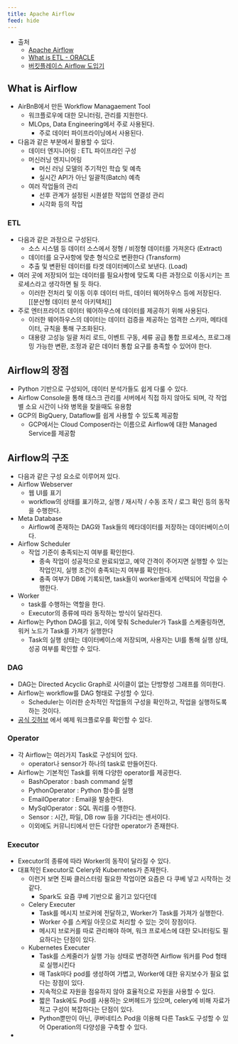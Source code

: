 ```yaml
---
title: Apache Airflow
feed: hide
---
```


- 출처
	- [Apache Airflow](https://zzsza.github.io/data/2018/01/04/airflow-1/)
	- [What is ETL - ORACLE](https://www.oracle.com/kr/integration/what-is-etl/)
	- [버킷플레이스 Airflow 도입기](https://www.bucketplace.com/post/2021-04-13-%EB%B2%84%ED%82%B7%ED%94%8C%EB%A0%88%EC%9D%B4%EC%8A%A4-airflow-%EB%8F%84%EC%9E%85%EA%B8%B0/)

## What is Airflow
- AirBnB에서 만든 Workflow Managaement Tool
	- 워크플로우에 대한 모니터링, 관리를 지원한다.
	- MLOps, Data Engineering에서 주로 사용된다.
		- 주로 데이터 파이프라이닝에서 사용된다.
- 다음과 같은 부분에서 활용할 수 있다.
	- 데이터 엔지니어링 : ETL 파이프라인 구성
	- 머신러닝 엔지니어링
		- 머신 러닝 모델의 주기적인 학습 및 예측
		- 실시간 API가 아닌 일괄적(Batch) 예측
	- 여러 작업들의 관리
		- 선후 관계가 설정된 시퀀셜한 작업의 연결성 관리
		- 시각화 등의 작업

### ETL
- 다음과 같은 과정으로 구성된다.
	- 소스 시스템 등 데이터 소스에서 정형 / 비정형 데이터를 가져온다 (Extract)
	- 데이터를 요구사항에 맞춘 형식으로 변환한다 (Transform)
	- 추출 및 변환된 데이터를 타겟 데이터베이스로 보낸다. (Load)
- 여러 곳에 저장되어 있는 데이터를 필요사항에 맞도록 다른 과정으로 이동시키는 프로세스라고 생각하면 될 듯 하다.
	- 이러한 전처리 및 이동 이후 데이터 마트, 데이터 웨어하우스 등에 저장된다. [[분산형 데이터 분석 아키텍처]]
- 주로 엔터프라이즈 데이터 웨어하우스에 데이터를 제공하기 위해 사용된다.
	- 이러한 웨어하우스의 데이터는 데이터 검증을 제공하는 엄격한 스키마, 메타데이터, 규칙을 통해 구조화된다.
	- 대용량 고성능 일괄 처리 로드, 이벤트 구동, 세류 공급 통합 프로세스, 프로그래밍 가능한 변환, 조정과 같은 데이터 통합 요구를 충족할 수 있어야 한다.

## Airflow의 장점
- Python 기반으로 구성되어, 데이터 분석가들도 쉽게 다룰 수 있다.
- Airflow Console을 통해 태스크 관리를 서버에서 직접 하지 않아도 되며, 각 작업별 소요 시간이 나와 병목을 찾을때도 유용함
- GCP의 BigQuery, Dataflow를 쉽게 사용할 수 있도록 제공함
	- GCP에서는 Cloud Composer라는 이름으로 Airflow에 대한 Managed Service를 제공함

## Airflow의 구조
- 다음과 같은 구성 요소로 이루어져 있다.
- Airflow Webserver
	- 웹 UI를 표기
	- workflow의 상태를 표기하고, 실행 / 재시작 / 수동 조작 / 로그 확인 등의 동작을 수행한다.
- Meta Database
	- Airflow에 존재하는 DAG와 Task들의 메타데이터를 저장하는 데이터베이스이다.
- Airflow Scheduler
	- 작업 기준이 충족되는지 여부를 확인한다.
		- 종속 작업이 성공적으로 완료되었고, 예약 간격이 주어지면 실행할 수 있는 작업인지, 실행 조건이 충족되는지 여부를 확인한다.
		- 충족 여부가 DB에 기록되면, task들이 worker들에게 선택되어 작업을 수행한다.
- Worker
	- task를 수행하는 역할을 한다.
	- Executor의 종류에 따라 동작하는 방식이 달라진다.
- Airflow는 Python DAG를 읽고, 이에 맞춰 Scheduler가  Task를 스케줄링하면, 워커 노드가 Task를 가져가 실행한다
	- Task의 실행 상태는 데이터베이스에 저장되며, 사용자는 UI를 통해 실행 상태, 성공 여부를 확인할 수 있다.

### DAG
- DAG는 Directed Acyclic Graph로 사이클이 없는 단방향성 그래프를 의미한다.
- Airflow는 workflow를 DAG 형태로 구성할 수 있다.
	- Scheduler는 이러한 순차적인 작업들의 구성을 확인하고, 작업을 실행하도록 하는 것이다.
- [공식 깃허브](https://github.com/apache/airflow/tree/main/airflow/example_dags) 에서 예제 워크플로우를 확인할 수 있다.

### Operator
- 각 Airflow는 여러가지 Task로 구성되어 있다.
	- operator나 sensor가 하나의 task로 만들어진다.
- Airflow는 기본적인 Task를 위해 다양한 operator를 제공한다.
	- BashOperator : bash command 실행
	- PythonOperator : Python 함수를 실행
	- EmailOperator : Email을 발송한다.
	- MySqlOperator : SQL 쿼리를 수행한다.
	- Sensor : 시간, 파일, DB row 등을 기다리는 센서이다.
	- 이외에도 커뮤니티에서 만든 다양한 operator가 존재한다.

### Executor
- Executor의 종류에 따라 Worker의 동작이 달라질 수 있다.
- 대표적인 Executor로 Celery와 Kubernetes가 존재한다.
	- 이런거 보면 진짜 클러스터링 필요한 작업이면 요즘은 다 쿠베 넣고 시작하는 것 같다.
		- Spark도 요즘 쿠베 기반으로 옮기고 있다던데
	- Celery Executer
		- Task를 메시지 브로커에 전달하고, Worker가 Task를 가져가 실행한다.
		- Worker 수를 스케일 아웃으로 처리할 수 있는 것이 장점이다.
		- 메시지 브로커를 따로 관리해야 하며, 워크 프로세스에 대한 모니터링도 필요하다는 단점이 있다.
	- Kubernetes Executer
		- Task를 스케줄러가 실행 가능 상태로 변경하면 Airflow 워커를 Pod 형태로 실행시킨다
		- 매 Task마다 pod를 생성하여 가볍고, Worker에 대한 유지보수가 필요 없다는 장점이 있다.
		- 지속적으로 자원을 점유하지 않아 효율적으로 자원을 사용할 수 있다.
		- 짧은 Task에도 Pod를 사용하는 오버헤드가 있으며, celery에 비해 자료가 적고 구성이 복잡하다는 단점이 있다.
		- Python뿐만이 아닌, 쿠버네티스 Pod을 이용해 다른 Task도 구성할 수 있어 Operation의 다양성을 구축할 수 있다.
- 